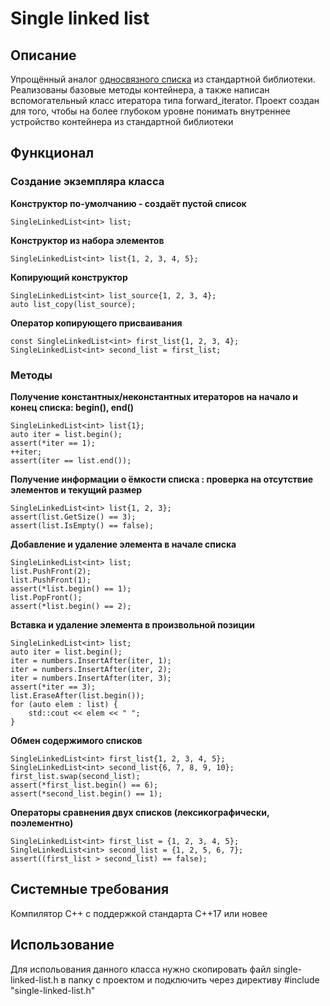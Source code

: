 # **Single linked list**

## **Описание**

Упрощённый аналог [односвязного списка](https://ru.cppreference.com/w/cpp/container/forward_list) из стандартной библиотеки. Реализованы базовые методы контейнера, а также написан вспомогательный класс итератора типа forward_iterator. Проект создан для того, чтобы на более глубоком уровне понимать внутреннее устройство контейнера из стандартной библиотеки

## **Функционал**

### **Создание экземпляра класса**

**Конструктор по-умолчанию - создаёт пустой список**

```
SingleLinkedList<int> list;
```

**Конструктор из набора элементов**

```
SingleLinkedList<int> list{1, 2, 3, 4, 5};
```

**Копирующий конструктор**

```
SingleLinkedList<int> list_source{1, 2, 3, 4};
auto list_copy(list_source);
```

**Оператор копирующего присваивания**

```
const SingleLinkedList<int> first_list{1, 2, 3, 4};
SingleLinkedList<int> second_list = first_list;
```

### **Методы**

**Получение константных/неконстантных итераторов на начало и конец списка: begin(), end()**

```
SingleLinkedList<int> list{1};
auto iter = list.begin();
assert(*iter == 1);
++iter;
assert(iter == list.end());
```

**Получение информации о ёмкости списка : проверка на отсутствие элементов и текущий размер**

```
SingleLinkedList<int> list{1, 2, 3};
assert(list.GetSize() == 3);
assert(list.IsEmpty() == false);
```

**Добавление и удаление элемента в начале списка**

```
SingleLinkedList<int> list;
list.PushFront(2);
list.PushFront(1);
assert(*list.begin() == 1);
list.PopFront();
assert(*list.begin() == 2);
```

**Вставка и удаление элемента в произвольной позиции**

```
SingleLinkedList<int> list;
auto iter = list.begin();
iter = numbers.InsertAfter(iter, 1);
iter = numbers.InsertAfter(iter, 2);
iter = numbers.InsertAfter(iter, 3);
assert(*iter == 3);
list.EraseAfter(list.begin());
for (auto elem : list) {
    std::cout << elem << " ";
}
```
**Обмен содержимого списков**

```
SingleLinkedList<int> first_list{1, 2, 3, 4, 5};
SingleLinkedList<int> second_list{6, 7, 8, 9, 10};
first_list.swap(second_list);
assert(*first_list.begin() == 6);
assert(*second_list.begin() == 1);
```

**Операторы сравнения двух списков (лексикографически, поэлементно)**

```
SingleLinkedList<int> first_list = {1, 2, 3, 4, 5};
SingleLinkedList<int> second_list = {1, 2, 5, 6, 7};
assert((first_list > second_list) == false);
```

## **Системные требования**

Компилятор С++ с поддержкой стандарта C++17 или новее

## **Использование**

Для испольования данного класса нужно скопировать файл single-linked-list.h в папку с проектом и подключить через директиву #include "single-linked-list.h"
